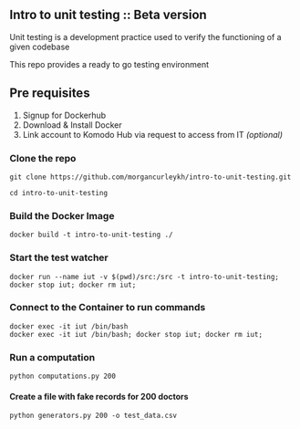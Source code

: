 ## Intro to unit testing :: Beta version

Unit testing is a development practice used to verify the functioning of a given codebase

This repo provides a ready to go testing environment

## Pre requisites

1. Signup for Dockerhub
2. Download & Install Docker
3. Link account to Komodo Hub via request to access from IT *(optional)*

### Clone the repo

```
git clone https://github.com/morgancurleykh/intro-to-unit-testing.git

cd intro-to-unit-testing
```

### Build the Docker Image

```
docker build -t intro-to-unit-testing ./
```

### Start the test watcher

```
docker run --name iut -v $(pwd)/src:/src -t intro-to-unit-testing; docker stop iut; docker rm iut;
```

### Connect to the Container to run commands

```
docker exec -it iut /bin/bash
docker exec -it iut /bin/bash; docker stop iut; docker rm iut;
```

### Run a computation

```
python computations.py 200
```

#### Create a file with fake records for 200 doctors

```
python generators.py 200 -o test_data.csv
```
